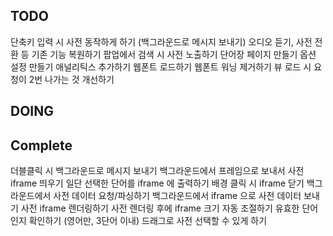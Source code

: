 ## TODO
단축키 입력 시 사전 동작하게 하기 (백그라운드로 메시지 보내기)
오디오 듣기, 사전 전환 등 기존 기능 복원하기
팝업에서 검색 시 사전 노출하기
단어장 페이지 만들기
옵션 설정 만들기
애널리틱스 추가하기
웹폰트 로드하기
웹폰트 워닝 제거하기
뷰 로드 시 요청이 2번 나가는 것 개선하기


## DOING


## Complete
더블클릭 시 백그라운드로 메시지 보내기
백그라운드에서 프레임으로 보내서 사전 iframe 띄우기
일단 선택한 단어를 iframe 에 출력하기
배경 클릭 시 iframe 닫기
백그라운드에서 사전 데이터 요청/파싱하기
백그라운드에서 iframe 으로 사전 데이터 보내기
사전 iframe 렌더링하기
사전 렌더링 후에 iframe 크기 자동 조절하기
유효한 단어인지 확인하기 (영어만, 3단어 이내)
드래그로 사전 선택할 수 있게 하기